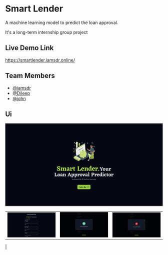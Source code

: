 # Smart Lender

A machine learning model to predict the loan approval.

It's a long-term internship group project

## Live Demo Link

https://smartlender.iamsdr.online/

## Team Members

- [@iamsdr](https://www.github.com/iamsdr)
- [@Dileep](https://www.github.com/dileep990)
- [@john](https://www.github.com/Johnweslychebrolu)

## Ui

![Alt title](static/webui.png?raw=true)

|                                                                                            |                                                                                               |                                                                                              |
| :----------------------------------------------------------------------------------------: | :-------------------------------------------------------------------------------------------: | :------------------------------------------------------------------------------------------: |
| <img width="1604" alt="screen shot 2017-08-07 at 12 18 15 pm" src="static/webui-form.png"> | <img width="1604" alt="screen shot 2017-08-07 at 12 18 15 pm" src="static/webui-approve.png"> | <img width="1604" alt="screen shot 2017-08-07 at 12 18 15 pm" src="static/webui-reject.png"> |

|
